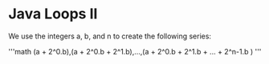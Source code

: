 # Java Loops II

We use the integers a, b, and n to create the following series:

'''math
(a + 2^0.b),(a + 2^0.b + 2^1.b),...,(a + 2^0.b + 2^1.b + ... + 2^n-1.b )
'''
